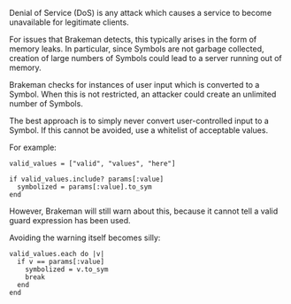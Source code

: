 Denial of Service (DoS) is any attack which causes a service to become unavailable for legitimate clients.

For issues that Brakeman detects, this typically arises in the form of memory leaks. In particular, since Symbols are not garbage collected, creation of large numbers of Symbols could lead to a server running out of memory.

Brakeman checks for instances of user input which is converted to a Symbol. When this is not restricted, an attacker could create an unlimited number of Symbols.

The best approach is to simply never convert user-controlled input to a Symbol. If this cannot be avoided, use a whitelist of acceptable values.

For example:

    valid_values = ["valid", "values", "here"]

    if valid_values.include? params[:value]
      symbolized = params[:value].to_sym
    end

However, Brakeman will still warn about this, because it cannot tell a valid guard expression has been used.

Avoiding the warning itself becomes silly:

    valid_values.each do |v|
      if v == params[:value]
        symbolized = v.to_sym
        break
      end
    end
